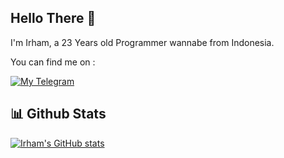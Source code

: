 ## Hello There 👋
I'm Irham, a 23 Years old Programmer wannabe from Indonesia.

You can find me on :  

[![My Telegram](https://badges.aleen42.com/src/telegram.svg)](https://t.me/StayWithMe69)

## 📊 Github Stats
[![Irham's GitHub stats](https://github-readme-stats.vercel.app/api?username=Irham&count_private=true&include_all_commits=true&show_icons=true&theme=dracula)](https://github.com/ythm00)

